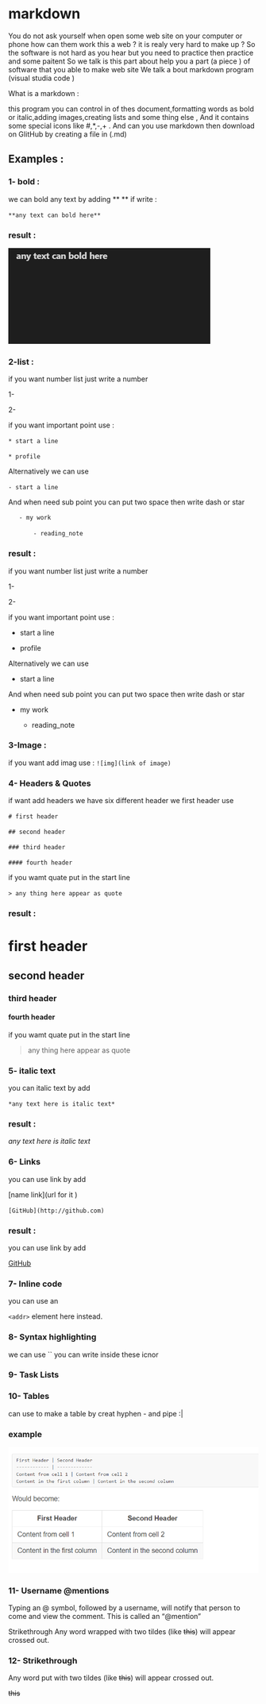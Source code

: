 # markdown 

You do not ask yourself when open some web site on your computer or phone how can them work this  a web ? it is realy very hard to make up ? 
So the software is not hard as you hear but you need to practice then practice and some paitent 
So we talk is this part about help you a part (a piece ) of software that you able to make web site 
We talk a bout markdown program (visual studia code ) 


What is a markdown :

this program you can control in of thes  document,formatting words as bold or italic,adding images,creating lists and some thing else , And it contains some special icons like #,*,-,+ . And can you use markdown then download on GIitHub by creating a file in (.md)


## Examples :

### 1- bold :
  we can bold any text by adding **       **
   if write :

   `**any text can bold here**`  

### result : 
 
  ![img](/assets/555.png)

### 2-list :

 if you want number list just write a number 

 1- 

 2-

if you want important point use :

`* start a line `

`* profile`

Alternatively we can use 

`- start a line` 

And when need sub point you can put two space then write dash or star  
                  

       - my work 
   
           - reading_note  
        
### result : 

if you want number list just write a number 

 1- 

 2-

if you want important point use :

* start a line 

* profile

Alternatively we can use 

- start a line

And when need sub point you can put two space then write dash or star  
                  

 - my work 
   
     - reading_note  

### 3-Image :

if you want add imag use : `![img](link of image)`
 
### 4- Headers & Quotes

 if want add headers we have six different header we first header use

  `# first header` 

  `## second header` 

  `### third header` 

  `#### fourth header` 

  if you wamt quate put in the start line 

  `> any thing here appear as quote `

### result :

# first header

## second header

### third header 

#### fourth header 

  if you wamt quate put in the start line 

  > any thing here appear as quote 


### 5-  italic text 
you can italic text by add 

`*any text here is italic text*` 
 ### result :        
*any text here is italic text*

### 6- Links
 you can use link by add 

 [name link](url for it )

 `[GitHub](http://github.com)`
### result : 

 you can use link by add 

[GitHub](http://github.com)

### 7- Inline code
 you can use an

`<addr>` element here instead.

### 8- Syntax highlighting

  we can use `` you can write inside these icnor 

### 9- Task Lists 

### 10- Tables 
 can use to make a table by creat hyphen - and pipe :|

### example 
 ![img](/assets/999.png)
  
### 11- Username @mentions

Typing an @ symbol, followed by a username, will notify that person to come and view the comment. This is called an “@mention”

Strikethrough
Any word wrapped with two tildes (like ~~this~~) will appear crossed out. 

### 12- Strikethrough
Any word put with two tildes (like ~~this~~) will appear crossed out.

~~this~~
 


